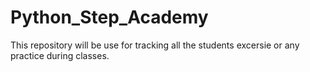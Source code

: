 # Python_Step_Academy

This repository will be use for tracking all the students excersie or any practice during classes.

